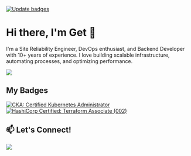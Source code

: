 [![Update badges](https://github.com/getulioruiz/getulioruiz/actions/workflows/update-badges.yml/badge.svg?branch=main)](https://github.com/getulioruiz/getulioruiz/actions/workflows/update-badges.yml)


# Hi there, I'm Get 👋
I'm a Site Reliability Engineer, DevOps enthusiast, and Backend Developer with 10+ years of experience. I love building scalable infrastructure, automating processes, and optimizing performance.

<p align="left">
  <a href="https://skillicons.dev">
    <img src="https://skillicons.dev/icons?i=kubernetes,terraform,docker,aws,gcp,githubactions,git,go,java,py,linux,grafana,prometheus" />
  </a>
</p>

## My Badges 
<!--START_SECTION:badges-->
[![CKA: Certified Kubernetes Administrator](https://images.credly.com/size/110x110/images/8b8ed108-e77d-4396-ac59-2504583b9d54/cka_from_cncfsite__281_29.png)](http://www.credly.com/badges/d653ffa6-4872-446f-8daf-003a7f6f72f9 "CKA: Certified Kubernetes Administrator")
[![HashiCorp Certified: Terraform Associate (002)](https://images.credly.com/size/110x110/images/99289602-861e-4929-8277-773e63a2fa6f/image.png)](http://www.credly.com/badges/c3022fb4-1ea0-4b23-bbed-4b8a87a66de8 "HashiCorp Certified: Terraform Associate (002)")
<!--END_SECTION:badges-->

## 📫 Let's Connect!
<a href="https://www.linkedin.com/in/getulioruiz/">
  <img src="https://skillicons.dev/icons?i=linkedin" />
</a>

